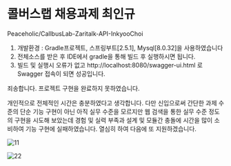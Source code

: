 # 콜버스랩 채용과제 최인규

 Peaceholic/CallbusLab-Zaritalk-API-InkyooChoi 


1. 개발환경 : Gradle프로젝트, 스프링부트[2.5.1], Mysql[8.0.32]을 사용하였습니다
2. 전체소스를 받은 후 IDE에서 gradle을 통해 빌드 후 실행하시면 됩니다.
3. 빌드 및 실행시 오류가 없고 http://localhost:8080/swagger-ui.html 로 Swagger 접속이 되면 성공입니다.


죄송합니다. 프로젝트 구현을 완료하지 못하였습니다.

개인적으로 전체적인 시간은 충분하였다고 생각합니다.
다만 신입으로써 간단한 과제 수준의 단순 기능 구현이 아닌 아직 실무 수준을 모르지만 
웹 검색을 통한 실무 수준 정도의 구현을 시도해 보았는데 경험 및 실력 부족과 
설계 및 모듈간 충돌에 시간을 많이 소비하여 기능 구현에 실패하였습니다.
열심히 하여 다음에 또 지원하겠습니다.


![11](https://user-images.githubusercontent.com/91580436/218123252-18a55142-7239-4b31-86c5-bf2e2a70d172.png)

![22](https://user-images.githubusercontent.com/91580436/218123330-260c5ddb-3bb8-400c-b6c9-c994587830a4.png)
